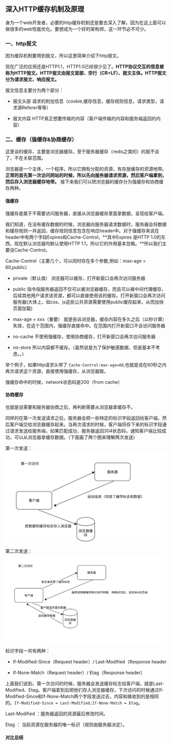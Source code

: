## 深入HTTP缓存机制及原理

身为一个web开发者，必要的http缓存机制还是要去深入了解，因为在这上面可以做很多的web性能优化。要想成为一个好的架构师，这一环节必不可少。

### 一、http报文

因为缓存机制要用到报文，所以这里简单介绍下http报文。  

现在广泛的应用还是HTTP1.1，HTTP1.0已经很少见了。**HTTP协议交互的信息被称为HTTP报文。HTTP报文由报文首部、空行（CR+LF）、报文主体。HTTP报文分为请求报文、响应报文。**

报文信息主要分为两个部分：

- 报文头部 请求的附加信息（cookie,缓存信息，缓存规则信息，请求类型，请求源Referer等等）

- 报文内容 HTTP真正想要传输的内容（客户端传输的内容和服务端返回的内容）

### 二、缓存（强缓存&协商缓存）

这里谈的缓存，主要是浏览器缓存。至于服务器缓存（redis之类的）的就不谈了，不在关联范围。  

浏览器是一个主体，一个程序。所以它拥有分配的资源，有存放缓存的资源地带。  
**正常的首先第一次访问网站的时候，所以先向服务器请求资源，然后客户端拿到，然后存入浏览器缓存地带。**
接下来我们可以把浏览器的缓存分为强缓存和协商缓存两种。

#### 强缓存

强缓存是属于不需要访问服务器，直接从浏览器缓存里面拿数据，呈现给客户端。  

我们知道，在没有缓存数据的时候，浏览器向服务器请求数据时，服务器会将数据和缓存规则一并返回，缓存规则信息包含在响应header中。对于强缓存来说在header中有两个字段Expires和Cache-Control，**其中Expires 是HTTP 1.0的东西，现在默认浏览器均默认使用HTTP 1.1，所以它的作用基本忽略。**所以我们主要谈Cache-Control。

Cache-Control（主要几个，可以同时存在多个参数,例如：max-age = 60,public）

- private（默认值） 浏览器可以缓存，打开新窗口会再次访问服务器

- public  指令指服务器返回不仅可以被浏览器缓存，而且可以被中间代理缓存，后续其他用户请求该资源，都可以直接使用该的缓存。打开新窗口会再次访问服务器(大体上，如css、js这些公共资源需要使用public缓存起来，从而加快页面加载)

- max-age = xxx（重要） 就是告诉浏览器，缓存内容在多久之后（以秒计算）失效，在这个范围内，强缓存直接命中。在范围内打开新窗口不会访问服务器

- no-cache 不使用强缓存，使用协商缓存，打开新窗口会再次访问服务器

- no-store 所以内容都不缓存。（虽然说是为了保护敏感数据，但是基本不考虑。。）

举个例子，如果http请求头带了 `Cache-Control:max-age=60`,也就是说在60秒之内再次请求这个资源，直接使用强缓存，从浏览器取。

强缓存命中的时候，network状态码是200（from cache）



#### 协商缓存

也就是说需要和服务器协商之后，再判断需要从浏览器拿缓存不。  

同样的在第一次发送请求之后，服务器会把一些特定的标识字段返回给客户端，然后客户端交给浏览器缓存起来。当再次请求的时候，客户端将存下来的标识字段通过请求发送给服务端，如果匹配成功，服务器返回304状态码，通知客户端比较成功，可以从浏览器拿缓存数据。（下面画了两个图来理解两次发送）

第一次发送：
![image](./image/WX20191114-185019@2x.png)  


第二次发送：
![image](./image/WX20191114-185359@2x.png)

标识字段一共有两种：

- If-Modified-Since（Request header）/ Last-Modified（Response header

- If-None-Match（Request header）/ Etag（Response header）

上面我们说到，第一次访问的时候，服务器会发送缓存标志给客户端，就是Last-Modified、Etag。客户端拿到后把他们存入浏览器缓存，下次访问的时候通过If-Modified-Since和If-None-Match两个字段发送过去，内容和接收到的是相同的。`If-Modified-Since = Last-Modified;If-None-Match = Etag`。

Last-Modified ：服务器返回的资源最后修改时间。

Etag ： 当前资源在服务器的唯一标识（规则由服务器决定）。

#### 对比总结
